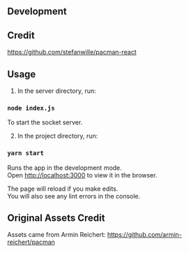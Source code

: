 ## Development

## Credit
https://github.com/stefanwille/pacman-react

## Usage

1. In the server directory, run:

### `node index.js`

To start the socket server.<br />

2. In the project directory, run:

### `yarn start`

Runs the app in the development mode.<br />
Open [http://localhost:3000](http://localhost:3000) to view it in the browser.

The page will reload if you make edits.<br />
You will also see any lint errors in the console.


## Original Assets Credit

Assets came from Armin Reichert: https://github.com/armin-reichert/pacman

